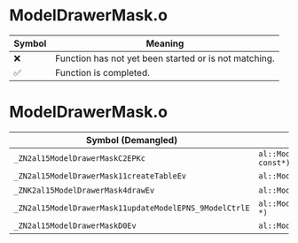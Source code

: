 # ModelDrawerMask.o
| Symbol | Meaning 
| ------------- | ------------- 
| :x: | Function has not yet been started or is not matching. 
| :white_check_mark: | Function is completed. 


# ModelDrawerMask.o
| Symbol (Demangled) | Symbol (Mangled) | Decompiled? |
| ------------- |  ------------- | ------------- |
| `_ZN2al15ModelDrawerMaskC2EPKc` | `al::ModelDrawerMask::ModelDrawerMask(char const*)` | :white_check_mark: |
| `_ZN2al15ModelDrawerMask11createTableEv` | `al::ModelDrawerMask::createTable(void)` | :white_check_mark: |
| `_ZNK2al15ModelDrawerMask4drawEv` | `al::ModelDrawerMask::draw(void)const` | :white_check_mark: |
| `_ZN2al15ModelDrawerMask11updateModelEPNS_9ModelCtrlE` | `al::ModelDrawerMask::updateModel(al::ModelCtrl *)` | :white_check_mark: |
| `_ZN2al15ModelDrawerMaskD0Ev` | `al::ModelDrawerMask::~ModelDrawerMask()` | :white_check_mark: |
